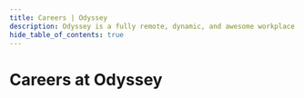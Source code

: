 ```yaml
---
title: Careers | Odyssey
description: Odyssey is a fully remote, dynamic, and awesome workplace. We are constantly looking for word-class talent to add to our team. If you are passonate about Web 3.0, know how to think out of the box, and are not afraid to get your hands dirty, we want to hear from you.
hide_table_of_contents: true
---
```


# Careers at Odyssey